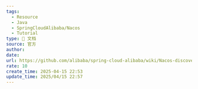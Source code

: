 ```yaml
---
tags:
  - Resource
  - Java
  - SpringCloudAlibaba/Nacos
  - Tutorial
type: 📃 文档
source: 官方
author: 
date: 
url: https://github.com/alibaba/spring-cloud-alibaba/wiki/Nacos-discovery
rate: 10
create_time: 2025-04-15 22:53
update_time: 2025/04/15 22:57
---
```

